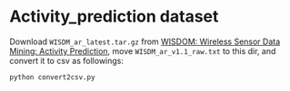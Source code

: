 # Activity_prediction dataset

Download `WISDM_ar_latest.tar.gz` from [WISDOM: Wireless Sensor Data Mining: Activity Prediction](https://www.cis.fordham.edu/wisdm/includes/datasets/latest/WISDM_ar_latest.tar.gz), move `WISDM_ar_v1.1_raw.txt`  to this dir, and convert it to csv as followings:

```bash
python convert2csv.py
```